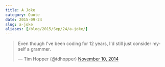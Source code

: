 ```yaml
---
title: A Joke
category: Quote
date: 2015-09-24
slug: a-joke
aliases: [/blog/2015/Sep/24/a-joke/]
---
```


<blockquote class="twitter-tweet" lang="en"><p lang="en" dir="ltr">Even though I&#39;ve been coding for 12 years, I&#39;d still just consider myself a grammer.</p>&mdash; Tim Hopper (@tdhopper) <a href="https://twitter.com/tdhopper/status/531928033553563648">November 10, 2014</a></blockquote>
<script async src="//platform.twitter.com/widgets.js" charset="utf-8"></script>
